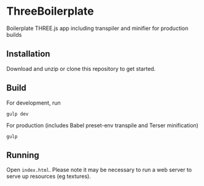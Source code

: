 # ThreeBoilerplate
Boilerplate THREE.js app including transpiler and minifier for production builds

## Installation
Download and unzip or clone this repository to get started.

## Build
For development, run

`gulp dev`

For production (includes Babel preset-env transpile and Terser minification)

`gulp`

## Running
Open `index.html`. Please note it may be necessary to run a web server to serve up resources (eg textures).